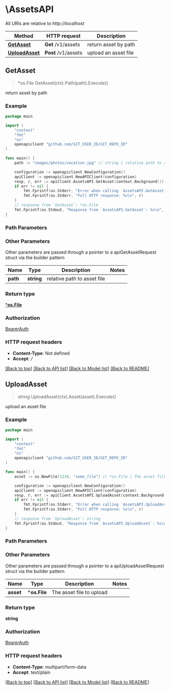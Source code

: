 # \AssetsAPI

All URIs are relative to *http://localhost*

Method | HTTP request | Description
------------- | ------------- | -------------
[**GetAsset**](AssetsAPI.md#GetAsset) | **Get** /v1/assets | return asset by path
[**UploadAsset**](AssetsAPI.md#UploadAsset) | **Post** /v1/assets | upload an asset file



## GetAsset

> *os.File GetAsset(ctx).Path(path).Execute()

return asset by path

### Example

```go
package main

import (
	"context"
	"fmt"
	"os"
	openapiclient "github.com/GIT_USER_ID/GIT_REPO_ID"
)

func main() {
	path := "images/photos/vacation.jpg" // string | relative path to asset file

	configuration := openapiclient.NewConfiguration()
	apiClient := openapiclient.NewAPIClient(configuration)
	resp, r, err := apiClient.AssetsAPI.GetAsset(context.Background()).Path(path).Execute()
	if err != nil {
		fmt.Fprintf(os.Stderr, "Error when calling `AssetsAPI.GetAsset``: %v\n", err)
		fmt.Fprintf(os.Stderr, "Full HTTP response: %v\n", r)
	}
	// response from `GetAsset`: *os.File
	fmt.Fprintf(os.Stdout, "Response from `AssetsAPI.GetAsset`: %v\n", resp)
}
```

### Path Parameters



### Other Parameters

Other parameters are passed through a pointer to a apiGetAssetRequest struct via the builder pattern


Name | Type | Description  | Notes
------------- | ------------- | ------------- | -------------
 **path** | **string** | relative path to asset file | 

### Return type

[***os.File**](*os.File.md)

### Authorization

[BearerAuth](../README.md#BearerAuth)

### HTTP request headers

- **Content-Type**: Not defined
- **Accept**: */*

[[Back to top]](#) [[Back to API list]](../README.md#documentation-for-api-endpoints)
[[Back to Model list]](../README.md#documentation-for-models)
[[Back to README]](../README.md)


## UploadAsset

> string UploadAsset(ctx).Asset(asset).Execute()

upload an asset file

### Example

```go
package main

import (
	"context"
	"fmt"
	"os"
	openapiclient "github.com/GIT_USER_ID/GIT_REPO_ID"
)

func main() {
	asset := os.NewFile(1234, "some_file") // *os.File | The asset file to upload

	configuration := openapiclient.NewConfiguration()
	apiClient := openapiclient.NewAPIClient(configuration)
	resp, r, err := apiClient.AssetsAPI.UploadAsset(context.Background()).Asset(asset).Execute()
	if err != nil {
		fmt.Fprintf(os.Stderr, "Error when calling `AssetsAPI.UploadAsset``: %v\n", err)
		fmt.Fprintf(os.Stderr, "Full HTTP response: %v\n", r)
	}
	// response from `UploadAsset`: string
	fmt.Fprintf(os.Stdout, "Response from `AssetsAPI.UploadAsset`: %v\n", resp)
}
```

### Path Parameters



### Other Parameters

Other parameters are passed through a pointer to a apiUploadAssetRequest struct via the builder pattern


Name | Type | Description  | Notes
------------- | ------------- | ------------- | -------------
 **asset** | ***os.File** | The asset file to upload | 

### Return type

**string**

### Authorization

[BearerAuth](../README.md#BearerAuth)

### HTTP request headers

- **Content-Type**: multipart/form-data
- **Accept**: text/plain

[[Back to top]](#) [[Back to API list]](../README.md#documentation-for-api-endpoints)
[[Back to Model list]](../README.md#documentation-for-models)
[[Back to README]](../README.md)

